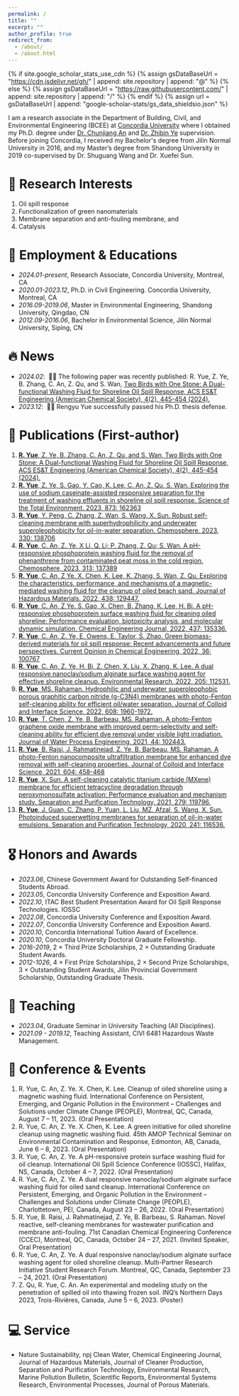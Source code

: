 ```yaml
---
permalink: /
title: ""
excerpt: ""
author_profile: true
redirect_from: 
  - /about/
  - /about.html
---
```


{% if site.google_scholar_stats_use_cdn %}
{% assign gsDataBaseUrl = "https://cdn.jsdelivr.net/gh/" | append: site.repository | append: "@" %}
{% else %}
{% assign gsDataBaseUrl = "https://raw.githubusercontent.com/" | append: site.repository | append: "/" %}
{% endif %}
{% assign url = gsDataBaseUrl | append: "google-scholar-stats/gs_data_shieldsio.json" %}

<span class='anchor' id='about-me'></span>

I am a research associate in the Department of Building, Civil, and Environmental Engineering (BCEE) at [Concordia University](https://www.concordia.ca/) where I obtained my Ph.D. degree under [Dr. Chunjiang An](https://anlab.ca/) and [Dr. Zhibin Ye](https://www.concordia.ca/faculty/zhibin-ye.html) supervision. Before joining Concordia, I received my Bachelor's degree from Jilin Normal University in 2016, and my Master’s degree from Shandong University in 2019 co-supervised by Dr. Shuguang Wang and Dr. Xuefei Sun. 

# 📖 Research Interests
1. Oil spill response
2. Functionalization of green nanomaterials
3. Membrane separation and anti-fouling membrane, and
4. Catalysis

# 📖 Employment & Educations
- *2024.01-present*, Research Associate, Concordia University, Montreal, CA
- *2020.01-2023.12*, Ph.D. in Civil Engineering. Concordia University, Montreal, CA
- *2016.09-2019.06*, Master in Environmental Engineering, Shandong University, Qingdao, CN
- *2012.09-2016.06*, Bachelor in Environmental Science, Jilin Normal University, Siping, CN

# 🔥 News
- *2024.02*: &nbsp;🎉🎉 The following paper was recently published: R. Yue, Z. Ye, B. Zhang, C. An, Z. Qu, and S. Wan, [Two Birds with One Stone: A Dual-functional Washing Fluid for Shoreline Oil Spill Response, ACS ES&T Engineering (American Chemical Society), 4(2), 445-454 (2024).](https://doi.org/10.1021/acsestengg.3c00384) 
- *2023.12*: &nbsp;🎉🎉 Rengyu Yue successfully passed his Ph.D. thesis defense.

# 📝 Publications (First-author)

1. [**R. Yue**, Z. Ye, B. Zhang, C. An, Z. Qu, and S. Wan, Two Birds with One Stone: A Dual-functional Washing Fluid for Shoreline Oil Spill Response, ACS ES&T Engineering (American Chemical Society), 4(2), 445-454 (2024).](https://doi.org/10.1021/acsestengg.3c003840)
2. [**R. Yue**, Z. Ye, S. Gao, Y. Cao, K. Lee, C. An, Z. Qu, S. Wan. Exploring the use of sodium caseinate-assisted responsive separation for the treatment of washing effluents in shoreline oil spill response. Science of the Total Environment. 2023, 873: 162363](https://doi.org/10.1016/j.scitotenv.2023.162363)
3. [**R. Yue**, Y. Peng, C. Zhang, Z. Wan, S. Wang, X. Sun. Robust self-cleaning membrane with superhydrophilicity and underwater superoleophobicity for oil-in-water separation. Chemosphere. 2023, 330: 138706](https://doi.org/10.1016/j.chemosphere.2023.138706)
4. [**R. Yue**, C. An, Z. Ye, X Li, Q. Li; P. Zhang, Z. Qu; S. Wan. A pH-responsive phosphoprotein washing fluid for the removal of phenanthrene from contaminated peat moss in the cold region. Chemosphere, 2023, 313: 137389](https://doi.org/10.1016/j.chemosphere.2022.137389)
5. [**R. Yue**, C. An, Z Ye. X. Chen, K. Lee, K. Zhang, S. Wan, Z. Qu. Exploring the characteristics, performance, and mechanisms of a magnetic-mediated washing fluid for the cleanup of oiled beach sand. Journal of Hazardous Materials. 2022, 438: 129447.](https://doi.org/10.1016/j.jhazmat.2022.129447)
6. [**R. Yue**, C. An, Z Ye. S. Gao, X. Chen, B. Zhang, K. Lee, H. Bi. A pH-responsive phosphoprotein surface washing fluid for cleaning oiled shoreline: Performance evaluation, biotoxicity analysis, and molecular dynamic simulation. Chemical Engineering Journal, 2022, 437: 135336.](https://doi.org/10.1016/j.cej.2022.135336)
7. [**R. Yue**, C. An, Z. Ye, E. Owens, E. Taylor, S. Zhao. Green biomass-derived materials for oil spill response: Recent advancements and future perspectives. Current Opinion in Chemical Engineering, 2022, 36: 100767](https://doi.org/10.1016/j.coche.2021.100767)
8. [**R. Yue**, C. An, Z. Ye, H. Bi, Z. Chen, X. Liu, X. Zhang, K. Lee. A dual responsive nanoclay/sodium alginate surface washing agent for effective shoreline cleanup. Environmental Research, 2022, 205: 112531.](https://doi.org/10.1016/j.envres.2021.112531)
9. [**R. Yue**, MS. Rahaman. Hydrophilic and underwater superoleophobic porous graphitic carbon nitride (g-C3N4) membranes with photo-Fenton self-cleaning ability for efficient oil/water separation. Journal of Colloid and Interface Science, 2022, 608: 1960-1972.](https://doi.org/10.1016/j.jcis.2021.10.162)
10. [**R. Yue**, T. Chen, Z. Ye, B. Barbeau, MS. Rahaman. A photo-Fenton graphene oxide membrane with improved perm-selectivity and self-cleaning ability for efficient dye removal under visible light irradiation. Journal of Water Process Engineering, 2021, 44: 102443.](https://doi.org/10.1016/j.jwpe.2021.102443)
11. [**R. Yue**, B. Raisi, J. Rahmatinejad, Z. Ye, B. Barbeau, MS. Rahaman. A photo-Fenton nanocomposite ultrafiltration membrane for enhanced dye removal with self-cleaning properties. Journal of Colloid and Interface Science, 2021, 604: 458-468](https://doi.org/10.1016/j.jcis.2021.06.157)
12. [**R. Yue**, X. Sun. A self-cleaning catalytic titanium carbide (MXene) membrane for efficient tetracycline degradation through peroxymonosulfate activation: Performance evaluation and mechanism study. Separation and Purification Technology, 2021, 279: 119796.](https://doi.org/10.1016/j.seppur.2021.119796)
13. [**R. Yue**, J. Guan, C. Zhang, P. Yuan, L. Liu, MZ. Afzal, S. Wang, X. Sun. Photoinduced superwetting membranes for separation of oil-in-water emulsions. Separation and Purification Technology, 2020, 241: 116536.](https://doi.org/10.1016/j.seppur.2020.116536)

# 🎖 Honors and Awards
- *2023.06*,  Chinese Government Award for Outstanding Self-financed Students Abroad.
- *2023.05*,  Concordia University Conference and Exposition Award.
- *2022.10*,  ITAC Best Student Presentation Award for Oil Spill Response Technologies. IOSSC
- *2022.08*,  Concordia University Conference and Exposition Award.
- *2022.07*,  Concordia University Conference and Exposition Award.
- *2020.10*,  Concordia International Tuition Award of Excellence.
- *2020.10*,  Concordia University Doctoral Graduate Fellowship.
- *2016-2019*, 2 × Third Prize Scholarships, 2 × Outstanding Graduate Student Awards.
- *2012-1026*, 4 × First Prize Scholarships, 2 × Second Prize Scholarships, 3 × Outstanding Student Awards, Jilin Provincial Government Scholarship, Outstanding Graduate Thesis. 

# 📖 Teaching
- *2023.04*, Graduate Seminar in University Teaching (All Disciplines).
- *2021.09 - 2019.12*, Teaching Assistant, CIVI 6481 Hazardous Waste Management.

# 💬 Conference & Events
1. R. Yue, C. An, Z. Ye. X. Chen, K. Lee. Cleanup of oiled shoreline using a magnetic washing fluid. International Conference on Persistent, Emerging, and Organic Pollution in the Environment – Challenges and Solutions under Climate Change (PEOPLE), Montreal, QC, Canada, August 7 – 11, 2023. (Oral Presentation)
2. R. Yue, C. An, Z. Ye. X. Chen, K. Lee. A green initiative for oiled shoreline cleanup using magnetic washing fluid. 45th AMOP Technical Seminar on Environmental Contamination and Response, Edmonton, AB, Canada, June 6 – 8, 2023. (Oral Presentation)
3. R. Yue, C. An, Z. Ye. A pH-responsive protein surface washing fluid for oil cleanup. International Oil Spill Science Conference (IOSSC), Halifax, NS, Canada, October 4 – 7, 2022. (Oral Presentation)
4. R. Yue, C. An, Z. Ye. A dual responsive nanoclay/sodium alginate surface washing fluid for oiled sand cleanup. International Conference on Persistent, Emerging, and Organic Pollution in the Environment – Challenges and Solutions under Climate Change (PEOPLE), Charlottetown, PEI, Canada, August 23 – 26, 2022. (Oral Presentation)
5. R. Yue, B. Raisi, J. Rahmatinejad, Z. Ye, B. Barbeau, S. Rahaman. Novel reactive, self-cleaning membranes for wastewater purification and membrane anti-fouling. 71st Canadian Chemical Engineering Conference (CCEC), Montreal, QC, Canada, October 24 – 27, 2021. (Invited Speaker, Oral Presentation)
6. R. Yue, C. An, Z. Ye. A dual responsive nanoclay/sodium alginate surface washing agent for oiled shoreline cleanup. Multi-Partner Research Initiative Student Research Forum. Montreal, QC, Canada, September 23 – 24, 2021. (Oral Presentation)
7. Z. Qu, R. Yue, C. An. An experimental and modeling study on the penetration of spilled oil into thawing frozen soil. INQ’s Northern Days 2023, Trois-Rivières, Canada, June 5 – 6, 2023. (Poster)

# 💻 Service
- Nature Sustainability, npj Clean Water, Chemical Engineering Journal, Journal of Hazardous Materials, Journal of Cleaner Production, Separation and Purification Technology, Environmental Research, Marine Pollution Bulletin, Scientific Reports, Environmental Systems Research, Environmental Processes, Journal of Porous Materials.
